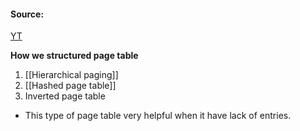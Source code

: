 #### Source:
[YT](https://www.youtube.com/watch?v=Sa3Z-aFINuE&list=PLXj4XH7LcRfDrdQuJTHIPmKMpa7eYVaPm&index=56)

**How we structured page table**

1. [[Hierarchical paging]]
2. [[Hashed page table]]
3. Inverted page table

* This type of page table very helpful when it have lack of entries.